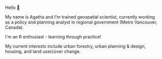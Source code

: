 Hello 🙂

My name is Agatha and I'm trained geospatial scientist, currently working as a policy and planning analyst in regional government (Metro Vancouver, Canada).

I'm an R enthusiast - learning through practice!

My current interests include urban forestry, urban planning & design, housing, and land use/cover change.
